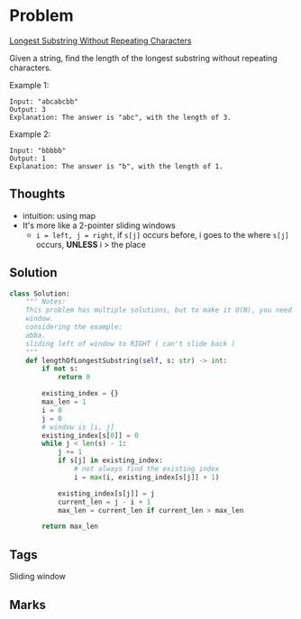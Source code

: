 # Problem
[Longest Substring Without Repeating Characters](https://leetcode.com/problems/longest-substring-without-repeating-characters)

Given a string, find the length of the longest substring without repeating characters.

Example 1:
```
Input: "abcabcbb"
Output: 3 
Explanation: The answer is "abc", with the length of 3. 
```
Example 2:
```
Input: "bbbbb"
Output: 1
Explanation: The answer is "b", with the length of 1.
```
## Thoughts
- intuition: using map
- It's more like a 2-pointer sliding windows
  - `i = left, j = right`, if `s[j]` occurs before, i goes to the where `s[j]`
    occurs, **UNLESS** i > the place 

## Solution
```python
class Solution:
    """ Notes:
    This problem has multiple solutions, but to make it O(N), you need sliding
    window. 
    considering the example:
    abba.
    sliding left of window to RIGHT ( can't slide back )
    """
    def lengthOfLongestSubstring(self, s: str) -> int:
        if not s:
            return 0

        existing_index = {}
        max_len = 1
        i = 0
        j = 0
        # window is [i, j]
        existing_index[s[0]] = 0
        while j < len(s) - 1:
            j += 1
            if s[j] in existing_index:
                # not always find the existing index
                i = max(i, existing_index[s[j]] + 1) 

            existing_index[s[j]] = j
            current_len = j - i + 1
            max_len = current_len if current_len > max_len 

        return max_len
```

## Tags
Sliding window
## Marks
[comment]: <timestamp:2019-06-23>
